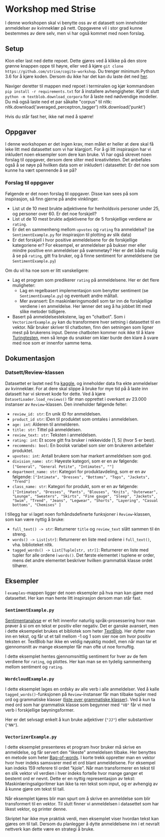 # Workshop med Strise
I denne workshopen skal vi benytte oss av et datasett som inneholder anmeldelser av kvinneklær på nett.
Oppgavene vil i stor grad kunne bestemmes av dere selv, men vi har også kommet med noen forslag.

## Setup
Klon eller last ned dette repoet. Dette gjøres ved å klikke på den store grønne knappen oppe til høyre, eller ved å kjøre `git clone https://github.com/strise/cogito-workshop`. 
Du trenger minimum Python 3.6 for å kjøre koden. Dersom du ikke har det kan du laste det ned [her](https://www.python.org/downloads/). 

Naviger deretter til mappen med repoet i terminalen og kjør kommandoen `pip install -r requirements.txt` for å installere avhengigheter. Kjør til slutt `python -m textblob.download_corpora` for å laste ned nødvendige modeller. Du må også laste ned et par såkalte "corpus" til nltk: 
nltk.download('averaged_perceptron_tagger')
nltk.download('punkt')

Hvis du står fast her, ikke nøl med å spørre!


## Oppgaver
I denne workshopen er det ingen krav, men målet er heller at dere skal få leke litt med datasettet som vi har klargjort.
For å gi litt inspirasjon har vi inkludert noen eksempler som dere kan bruke. Vi har også skrevet noen forslag til 
oppgaver, dersom dere sliter med kreativiteten. Det anbefales også å se nøye på hvilken data som er inkludert i datasettet:
Er det noe som kunne ha vært spennende å se på?

### Forslag til oppgaver
Følgende er det noen forslag til oppgaver. Disse kan sees på som inspirasjon, så finn gjerne på andre vinklinger.
- List ut de 10 mest brukte adjektivene for henholdsvis personer under 25, og personer over 60. Er det noe forskjell?
- List ut de 10 mest brukte adjektivene for de 5 forskjellige verdiene av `rating`.
- Er det en sammenheng mellom `upvotes` og `rating` fra anmeldelse? (se `SentimentExample.py` for inspirasjon til 
plotting av slik data)
- Er det forskjell i hvor positive anmeldelsene for de forskjellige kategoriene er? For eksempel, er anmeldelser på bukser
mer eller mindre positive enn anmeldelser på svømmetøy? Her er det både mulig å se på `rating`, gitt fra bruker, og å 
finne sentiment for anmeldelsene (se `SentimentExample.py`)

Om du vil ha noe som er litt vanskeligere:
- Lag et program som predikerer `rating` på anmeldelsene. Her er det flere muligheter:
    - Lag en regelbasert implementasjon som benytter sentiment (se `SentimentExample.py`) og eventuelt andre måltall.
    - Mer avansert: En maskinlæringsmodell som tar inn de forskjellige verdiene i en anmeldelse. Her lønner det seg å ha
    jobbet litt med slike metoder tidligere. 
- Basert på anmeldelsestekstene, lag en "chatbot". Som i `VectorizerExample.py` kan du transformere hver setning i 
datasettet til en vektor. Når bruker skriver til chatboten, finn den setningen som ligner mest på brukerens input. Denne
chatboten kommer nok ikke til å klare [Turingtesten](https://no.wikipedia.org/wiki/Turingtest), men så lenge du snakker om
klær burde den klare å svare med noe som er innenfor samme tema.





## Dokumentasjon


### Datsett/Review-klassen
Datasettet er lastet ned fra [kaggle](https://www.kaggle.com/nicapotato/womens-ecommerce-clothing-reviews), og inneholder
data fra ekte anmeldelser av kvinneklær. For at dere skal slippe å bruke for mye tid på å laste inn datasett har vi skrevet
kode for dette. Ved å kjøre `DatasetLoader.load_reviews()` får man opprettet i overkant av 23.000 instanser av `Review`-klassen.
Den inneholder følgende felter:
- `review_id: str`: En unik ID for anmeldelsen.
- `product_id str`: IDen til produktet som omtales i anmeldelsen.
- `age: int`: Alderen til anmelderen.
- `title: str`: Tittel på anmeldelsen.
- `review_text: str`: Teksten i anmeldelsen.
- `rating: int`: Et score gitt fra bruker i rekkevidde [1, 5] (hvor 5 er best). 
- `recommends: bool`: En boolsk variabel som sier om brukeren anbefaler produktet.
- `upvotes: int`: Antall brukere som har markert anmeldelsen som god.
- `division_name: str`: Høyeste kategori, som er en av følgende: `["General", "General Petite", "Intimates", ""]`
- `department_name: str`: Kategori for produktavdeling, som er en av følgende: `["Intimate", "Dresses", "Bottoms", "Tops", "Jackets", "Trend"]`
- `class_name: str`: Kategori for produkt, som er en av følgende: `["Intimates", "Dresses", "Pants", "Blouses", "Knits", "Outerwear", "Lounge", "Sweaters", "Skirts", "Fine gauge", "Sleep", "Jackets", "Swim", "Trend", "Jeans", "Legwear", "Shorts", "Layering", "Casual bottoms", "Chemises" ]`

I tillegg har vi laget noen forhåndsdefinerte funksjoner i `Review`-klassen, som kan være nyttig å bruke:
- `full_text() -> str`: Returnerer `title` og `review_text` slått sammen til én streng.
- `words() -> List[str]`: Returnerer en liste med ordene i `full_text()`, vha. biblioteket nltk. 
- `tagged_words() -> List[Tuple[str, str]]`: Returnerer en liste med tupler for alle ordene i `words()`. Det første 
elementet i tuplene er order, mens det andre elementet beskriver hvilken grammatisk klasse ordet tilhører. 

## Eksempler
I `examples`-mappen ligger det noen eksempler på hva man kan gjøre med datasettet. Her kan man hente litt inspirasjon dersom
man står fast.

### `SentimentExample.py`
[Sentimentanalyse](https://en.wikipedia.org/wiki/Sentiment_analysis) er et felt innenfor 
naturlig språk-prosessering hvor man prøver å si om en tekst er positiv eller negativ. Det er ganske avansert, men i dette
eksempelet brukes et bibliotek som heter [TextBlob](https://textblob.readthedocs.io/en/dev/). Her dytter man inn en tekst,
og får ut et tall mellom -1 og 1 som sier noe om hvor positiv teksten er. TextBlob har ikke en veldig nøyaktig modell, 
men når man tar et gjennomsnitt av mange eksempler får man ofte ut noe fornuftig. 

I dette eksemplet hentes gjennomsnittlig sentiment for hver av de fem verdiene for `rating`, og plottes. Her kan man
se en tydelig sammenheng mellom sentiment og `rating`.

### `WordcloudExample.py`
I dette eksemplet lages en ordsky av alle verb i alle anmeldelser. Ved å kalle `tagged_words()`-funksjonen på `Review`-instanser får man tilbake tupler med
ord og grammatiske klasser ([liste over grammatiske klasser](https://pythonprogramming.net/natural-language-toolkit-nltk-part-speech-tagging/)).
Ved å kun ta med ord som har grammatisk klasse som begynner med `"VB"` får vi med verb i forskjellige bøyningsformer.

Her er det selvsagt enkelt å kun bruke adjektiver (`"JJ"`) eller substantiver (`"NN"`).

### `VectorizerExample.py`
I dette eksemplet presenteres et program hvor bruker må skrive en anmeldelse, og får servert den "likeste" anmeldelsen tilbake.
Her benyttes en metode som heter [Bag-of-words](https://en.wikipedia.org/wiki/Bag-of-words_model). I korte trekk oppretter
man en vektor hvor hver indeks samsvarer med et ord blant anmeldelsene. For eksempel kan indeks 159 referere til ordet
"kjole". Når man transformerer en tekst til en slik vektor vil verdien i hver indeks fortelle hvor mange ganger et bestemt
ord er nevnt. Dette er en nyttig representasjon av tekst: Maskinlæringsalgoritmer kan ikke ta ren tekst som input, og er 
avhengig av å kunne gjøre om tekst til tall. 

Når eksemplet kjøres blir man spurt om å skrive en anmeldelse som blir transformert til en vektor.
Til slutt finner vi anmeldelsen i datasettet som har likest vektor, og printer denne.

Skriptet har ikke mye praktisk verdi, men eksemplet viser hvordan tekst kan gjøres om til tall. Dersom du planlegger å 
dytte anmeldelsene inn i et nevralt nettverk kan dette være en strategi å bruke.
